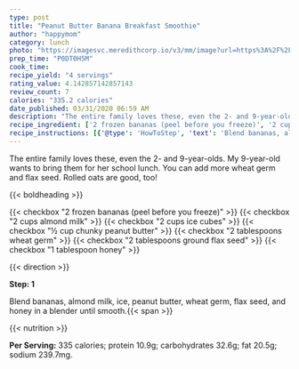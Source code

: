 ```yaml
---
type: post
title: "Peanut Butter Banana Breakfast Smoothie"
author: "happymom"
category: lunch
photo: "https://imagesvc.meredithcorp.io/v3/mm/image?url=https%3A%2F%2Fimages.media-allrecipes.com%2Fuserphotos%2F1039809.jpg"
prep_time: "P0DT0H5M"
cook_time: 
recipe_yield: "4 servings"
rating_value: 4.142857142857143
review_count: 7
calories: "335.2 calories"
date_published: 03/31/2020 06:59 AM
description: "The entire family loves these, even the 2- and 9-year-olds. My 9-year-old wants to bring them for her school lunch. You can add more wheat germ and flax seed. Rolled oats are good, too!"
recipe_ingredient: ['2 frozen bananas (peel before you freeze)', '2 cups almond milk', '2 cups ice cubes', '½ cup chunky peanut butter', '2 tablespoons wheat germ', '2 tablespoons ground flax seed', '1 tablespoon honey']
recipe_instructions: [{'@type': 'HowToStep', 'text': 'Blend bananas, almond milk, ice, peanut butter, wheat germ, flax seed, and honey in a blender until smooth.\n'}]
---
```


The entire family loves these, even the 2- and 9-year-olds. My 9-year-old wants to bring them for her school lunch. You can add more wheat germ and flax seed. Rolled oats are good, too! 

{{< boldheading >}}

{{< checkbox "2  frozen bananas (peel before you freeze)" >}}
{{< checkbox "2 cups almond milk" >}}
{{< checkbox "2 cups ice cubes" >}}
{{< checkbox "½ cup chunky peanut butter" >}}
{{< checkbox "2 tablespoons wheat germ" >}}
{{< checkbox "2 tablespoons ground flax seed" >}}
{{< checkbox "1 tablespoon honey" >}}


{{< direction >}}

**Step: 1**

Blend bananas, almond milk, ice, peanut butter, wheat germ, flax seed, and honey in a blender until smooth.{{< span >}}

{{< nutrition >}}

**Per Serving:** 335 calories; protein 10.9g; carbohydrates 32.6g; fat 20.5g; sodium 239.7mg.